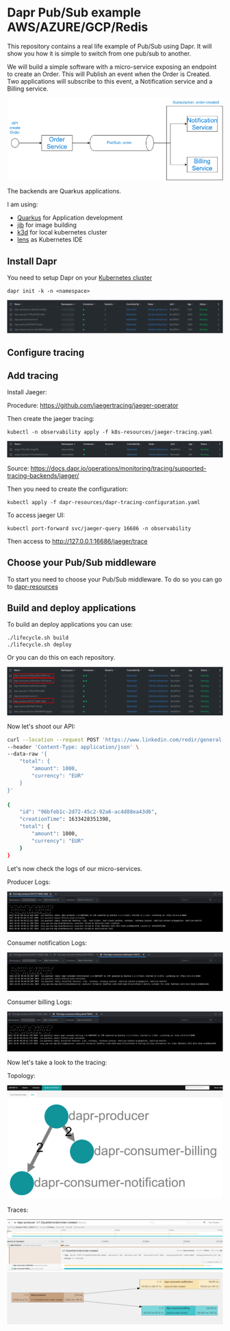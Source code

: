 # Dapr Pub/Sub example AWS/AZURE/GCP/Redis

This repository contains a real life example of Pub/Sub using Dapr. It will show you how it is simple to switch from one pub/sub to another.

We will build a simple software with a micro-service exposing an endpoint to create an Order. This will Publish an event when the Order is Created.  Two applications will subscribe to this event, a Notification service and a Billing service.

![services](doc/appli.png)

The backends are Quarkus applications.

I am using:

- [Quarkus](https://quarkus.io) for Application development
- [jib](https://quarkus.io/guides/container-image) for image building
- [k3d](https://k3d.io) for local kubernetes cluster
- [lens](https://k8slens.dev/) as Kubernetes IDE

## Install Dapr

You need to setup Dapr on your [Kubernetes cluster](https://docs.dapr.io/operations/hosting/kubernetes/kubernetes-deploy/)

```
dapr init -k -n <namespace>
```

![dapr-resources](./doc/dapr-operator-lens.png)

## Configure tracing

## Add tracing

Install Jaeger:

Procedure: https://github.com/jaegertracing/jaeger-operator

Then create the jaeger tracing:

```
kubectl -n observability apply -f k8s-resources/jaeger-tracing.yaml
```

![jaeger-resources](./doc/jaeger-deployed.png)

Source: https://docs.dapr.io/operations/monitoring/tracing/supported-tracing-backends/jaeger/

Then you need to create the configuration:

```
kubectl apply -f dapr-resources/dapr-tracing-configuration.yaml
```

To access jaeger UI:

```
kubectl port-forward svc/jaeger-query 16686 -n observability
```

Then access to http://127.0.0.1:16686/jaeger/trace

## Choose your Pub/Sub middleware

To start you need to choose your Pub/Sub middleware. To do so you can go to [dapr-resources](./dapr-resources)

## Build and deploy applications

To build an deploy applications you can use:

```
./lifecycle.sh build
./lifecycle.sh deploy
```

Or you can do this on each repository.

![deployed](./doc/deployed.png)

Now let's shoot our API:

```bash
curl --location --request POST 'https://www.linkedin.com/redir/general-malware-page?url=http%3A%2F%2Forder%2e127%2e0%2e0%2e1%2enip%2eio%2Forder' \
--header 'Content-Type: application/json' \
--data-raw '{
    "total": {
        "amount": 1000,
        "currency": "EUR"
    }
}'

{
    "id": "96bfeb1c-2d72-45c2-92a6-ac4d88ea43d6",
    "creationTime": 1633428351398,
    "total": {
        "amount": 1000,
        "currency": "EUR"
    }
}
```

Let's now check the logs of our micro-services.

Producer Logs:

![producer logs](./doc/producer-logs.png)

Consumer notification Logs:

![notification logs](./doc/notification-logs.png)

Consumer billing Logs:

![billing logs](./doc/billing-logs.png)

Now let's take a look to the tracing:

Topology:

![traces](./doc/jaeger-topology.png)

Traces:

![trace1](./doc/jaeger-tracing.png)
![trace2](./doc/jaeger-experimental.png)